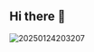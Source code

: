 ## Hi there 👋


![20250124203207](https://github.com/user-attachments/assets/08e5301d-661a-4303-a9d1-4d26d1e57be1)
